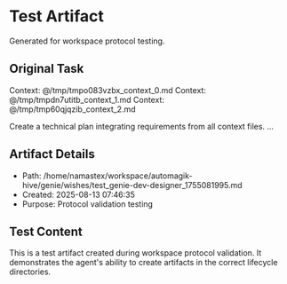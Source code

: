 # Test Artifact

Generated for workspace protocol testing.

## Original Task

Context: @/tmp/tmpo083vzbx_context_0.md
Context: @/tmp/tmpdn7utitb_context_1.md
Context: @/tmp/tmp60qjqzib_context_2.md

Create a technical plan integrating requirements from all context files.
...

## Artifact Details
- Path: /home/namastex/workspace/automagik-hive/genie/wishes/test_genie-dev-designer_1755081995.md
- Created: 2025-08-13 07:46:35
- Purpose: Protocol validation testing

## Test Content
This is a test artifact created during workspace protocol validation.
It demonstrates the agent's ability to create artifacts in the correct
lifecycle directories.
